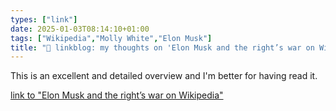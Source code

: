 ```yaml
---
types: ["link"]
date: 2025-01-03T08:14:10+01:00
tags: ["Wikipedia","Molly White","Elon Musk"]
title: "🔗 linkblog: my thoughts on 'Elon Musk and the right’s war on Wikipedia'"
---
```

This is an excellent and detailed overview and I'm better for having read it.

[link to "Elon Musk and the right’s war on Wikipedia"](https://www.citationneeded.news/elon-musk-and-the-rights-war-on-wikipedia/)

